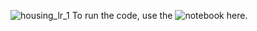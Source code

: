 ![housing_lr_1](https://github.com/AnnaTheSloth284/Machine-Learning/assets/112563080/afb18fbe-f945-4586-a129-257ef25eae33)
To run the code, use the ![notebook]([https://www.genome.gov/](https://colab.research.google.com/drive/18uil_xyWsHNTzSCgrRCRFWvxZvONv1aU?usp=sharing)https://colab.research.google.com/drive/18uil_xyWsHNTzSCgrRCRFWvxZvONv1aU?usp=sharing) here.
